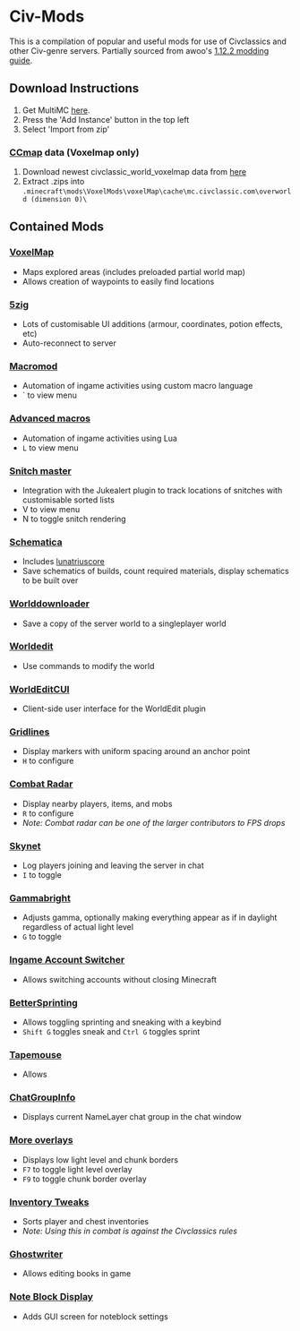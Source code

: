 # Civ-Mods
This is a compilation of popular and useful mods for use of Civclassics and other Civ-genre servers.
Partially sourced from awoo's [1.12.2 modding guide](https://gist.github.com/iykHvfIvfR/394bd4cc1423c1a8b43ec0dba57bc981).

## Download Instructions
1. Get MultiMC [here](https://multimc.org/).
2. Press the 'Add Instance' button in the top left
3. Select 'Import from zip' 

### [CCmap](https://github.com/ccmap/ccmap.github.io) data (Voxelmap only)
1. Download newest civclassic_world_voxelmap data from [here](https://www.mediafire.com/folder/fyop6l75ojq3y/CCMap)
2. Extract .zips into `.minecraft\mods\VoxelMods\voxelMap\cache\mc.civclassic.com\overworld (dimension 0)\`

## Contained Mods
### [VoxelMap](https://www.curseforge.com/minecraft/mc-mods/voxelmap/files/2777826)
* Maps explored areas (includes preloaded partial world map)
* Allows creation of waypoints to easily find locations

### [5zig](https://github.com/5zig/The-5zig-Mod/releases/tag/3.12.5)
* Lots of customisable UI additions (armour, coordinates, potion effects, etc)
* Auto-reconnect to server

### [Macromod](https://www.minecraftforum.net/forums/mapping-and-modding-java-edition/minecraft-mods/1275039-macro-keybind-mod)
* Automation of ingame activities using custom macro language
* ` to view menu

### [Advanced macros](https://www.curseforge.com/minecraft/mc-mods/advanced-macros/download/2758627)
* Automation of ingame activities using Lua
* `L` to view menu

### [Snitch master](https://github.com/iykHvfIvfR/Snitch-Master/releases)
* Integration with the Jukealert plugin to track locations of snitches with customisable sorted lists
* V to view menu
* N to toggle snitch rendering

### [Schematica](https://www.curseforge.com/minecraft/mc-mods/schematica/files)
- Includes [lunatriuscore](https://www.curseforge.com/minecraft/mc-mods/lunatriuscore)
- Save schematics of builds, count required materials, display schematics to be built over

### [Worlddownloader](https://github.com/Pokechu22/WorldDownloader/releases/tag/v4.0.6.0)
 * Save a copy of the server world to a singleplayer world

### [Worldedit](https://www.curseforge.com/minecraft/mc-mods/worldedit/files)
 * Use commands to modify the world

### [WorldEditCUI](https://www.minecraftforum.net/forums/mapping-and-modding-java-edition/minecraft-mods/1292886-worldeditcui)
* Client-side user interface for the WorldEdit plugin 

### [Gridlines](https://github.com/Gjum/GridLines/releases)
* Display markers with uniform spacing around an anchor point
* `H` to configure

### [Combat Radar](https://github.com/Aleksey-Terzi/CombatRadar/releases/)
* Display nearby players, items, and mobs
* `R` to configure
* *Note: Combat radar can be one of the larger contributors to FPS drops*

### [Skynet](https://github.com/Gjum/SkyNet/releases)
* Log players joining and leaving the server in chat
* `I` to toggle

### [Gammabright](https://cdn.discordapp.com/attachments/664292532834009108/664685837056999424/1.12.2mod-gammabright-3.7-mc1.12.1_-_Copy.litemod)
* Adjusts gamma, optionally making everything appear as if in daylight regardless of actual light level
* `G` to toggle

### [Ingame Account Switcher](https://www.curseforge.com/minecraft/mc-mods/in-game-account-switcher/download/2453720)
* Allows switching accounts without closing Minecraft

### [BetterSprinting](https://www.curseforge.com/minecraft/mc-mods/better-sprinting/download)
* Allows toggling sprinting and sneaking with a keybind
* `Shift G` toggles sneak and `Ctrl G` toggles sprint 

### [Tapemouse](https://www.curseforge.com/minecraft/mc-mods/tapemouse)
* Allows 

### [ChatGroupInfo](https://github.com/Gjum/ChatGroupInfo)
* Displays current NameLayer chat group in the chat window

### [More overlays](https://www.curseforge.com/minecraft/mc-mods/more-overlays)
* Displays low light level and chunk borders
* `F7` to toggle light level overlay
* `F9` to toggle chunk border overlay

### [Inventory Tweaks](https://www.curseforge.com/minecraft/mc-mods/inventory-tweaks)
* Sorts player and chest inventories
* *Note: Using this in combat is against the Civclassics rules*

### [Ghostwriter](https://github.com/waffle-stomper/Ghostwriter/releases)
* Allows editing books in game

### [Note Block Display](https://www.minecraftforum.net/forums/mapping-and-modding-java-edition/minecraft-mods/1288520-note-block-display-with-gui)
* Adds GUI screen for noteblock settings

## 
